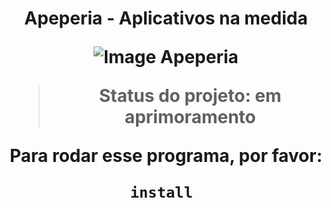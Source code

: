 <h1 align="center"> Apeperia - Aplicativos na medida

![Image Apeperia](https://user-images.githubusercontent.com/92412984/202537247-d4743d4a-53d2-468a-a3c1-34c46a5ebd2c.png)
  
> Status do projeto: em aprimoramento

Para rodar esse programa, por favor:
```
install 
```
